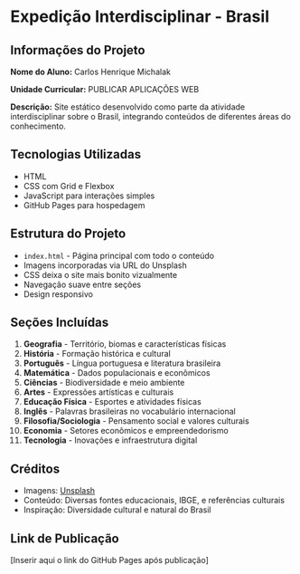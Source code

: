 # Expedição Interdisciplinar - Brasil

## Informações do Projeto

**Nome do Aluno:** Carlos Henrique Michalak

**Unidade Curricular:** PUBLICAR APLICAÇÕES WEB

**Descrição:** Site estático desenvolvido como parte da atividade interdisciplinar sobre o Brasil, integrando conteúdos de diferentes áreas do conhecimento.

## Tecnologias Utilizadas

- HTML
- CSS com Grid e Flexbox
- JavaScript para interações simples
- GitHub Pages para hospedagem

## Estrutura do Projeto

- `index.html` - Página principal com todo o conteúdo
- Imagens incorporadas via URL do Unsplash
- CSS deixa o site mais bonito vizualmente
- Navegação suave entre seções
- Design responsivo

## Seções Incluídas

1. **Geografia** - Território, biomas e características físicas
2. **História** - Formação histórica e cultural
3. **Português** - Língua portuguesa e literatura brasileira
4. **Matemática** - Dados populacionais e econômicos
5. **Ciências** - Biodiversidade e meio ambiente
6. **Artes** - Expressões artísticas e culturais
7. **Educação Física** - Esportes e atividades físicas
8. **Inglês** - Palavras brasileiras no vocabulário internacional
9. **Filosofia/Sociologia** - Pensamento social e valores culturais
10. **Economia** - Setores econômicos e empreendedorismo
11. **Tecnologia** - Inovações e infraestrutura digital

## Créditos

- Imagens: [Unsplash](https://unsplash.com)
- Conteúdo: Diversas fontes educacionais, IBGE, e referências culturais
- Inspiração: Diversidade cultural e natural do Brasil

## Link de Publicação

[Inserir aqui o link do GitHub Pages após publicação]
